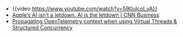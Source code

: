- {{video https://www.youtube.com/watch?v=590ulcoI_yA}}
- [Apple’s AI isn’t a letdown. AI is the letdown | CNN Business](https://edition.cnn.com/2025/03/27/tech/apple-ai-artificial-intelligence/index.html)
- [Propagating OpenTelemetry context when using Virtual Threads & Structured Concurrency](https://softwaremill.com/propagating-opentelemetry-context-when-using-virtual-threads-and-structured-concurrency/)